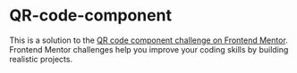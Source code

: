 # QR-code-component

This is a solution to the [QR code component challenge on Frontend Mentor](https://www.github.com/yahya-mohamoud/QR-code-components). Frontend Mentor challenges help you improve your coding skills by building realistic projects. 